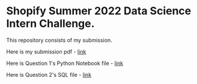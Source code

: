 # Shopify Summer 2022 Data Science Intern Challenge.

This repository consists of my submission.

Here is my submission pdf - [link](https://github.com/biyaniM/shopify_summer_2022_ds_intern_challenge_Manan/blob/master/shopify.pdf)

Here is Question 1's Python Notebook file - [link](https://github.com/biyaniM/shopify_summer_2022_ds_intern_challenge_Manan/blob/master/src/q1.ipynb)

Here is Question 2's SQL file - [link](https://github.com/biyaniM/shopify_summer_2022_ds_intern_challenge_Manan/blob/master/q2.sql)
